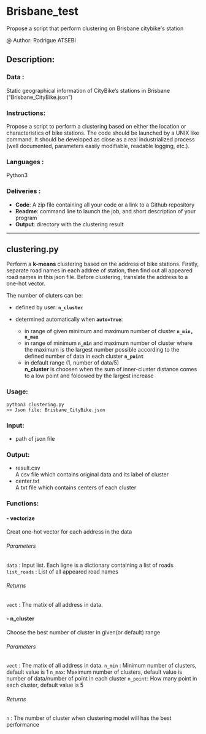 # Brisbane_test
Propose a script that perform clustering on Brisbane citybike's station

@ Author: Rodrigue ATSEBI


## Description:

### Data :

Static geographical information of CityBike‘s stations in Brisbane (“Brisbane_CityBike.json”)

### Instructions:

Propose a script to perform a clustering based on either the location or characteristics of bike stations. 
The code should be launched by a UNIX like command. It should be developed as close as a real industrialized process (well documented, parameters easily modifiable, readable logging, etc.).

### Languages :

Python3

### Deliveries :

- **Code**: A zip file containing all your code or a link to a Github repository
- **Readme**: command line to launch the job, and short description of your program
- **Output**: directory with the clustering result

---

## clustering.py

Perform a **k-means** clustering based on the address of bike stations.
Firstly, separate road names in each addree of station, then find out all appeared road names in this json file.
Before clustering, translate the address to a one-hot vector.


The number of cluters can be:

- defined by user: **`n_cluster`**
- determined automatically when **`auto=True`**:

    - in range of given minimum and maximum number of cluster  **`n_min, n_max`**
    - in range of minimum **`n_min`** and maximum number of cluster where the maximum is the largest number possible according to the defined number of data in each cluster **`n_point`**
    - in default range (1, number of data/5)   
**n_cluster** is choosen when the sum of inner-cluster distance comes to a low point and foloowed by the largest increase


### Usage:

    python3 clustering.py
    >> Json file: Brisbane_CityBike.json

### Input:

- path of json file

### Output:

- result.csv  
A csv file which contains original data and its label of cluster  
- center.txt  
A txt file which contains centers of each cluster  

### Functions:

#### - vectorize

Creat one-hot vector for each address in the data

###### Parameters

`data` : Input list. Each ligne is a dictionary containing a list of roads
`list_roads` : List of all appeared road names

###### Returns

`vect` : The matix of all address in data.

#### - n_cluster

Choose the best number of cluster in given(or default) range

###### Parameters

`vect` : The matix of all address in data.
`n_min` : Minimum number of clusters, default value is 1
`n_max`:  Maximum number of clusters, default value is number of data/number of point in each cluster
`n_point`: How many point in each cluster, default value is 5

###### Returns

`n` : The number of cluster when clustering model will has the best performance
